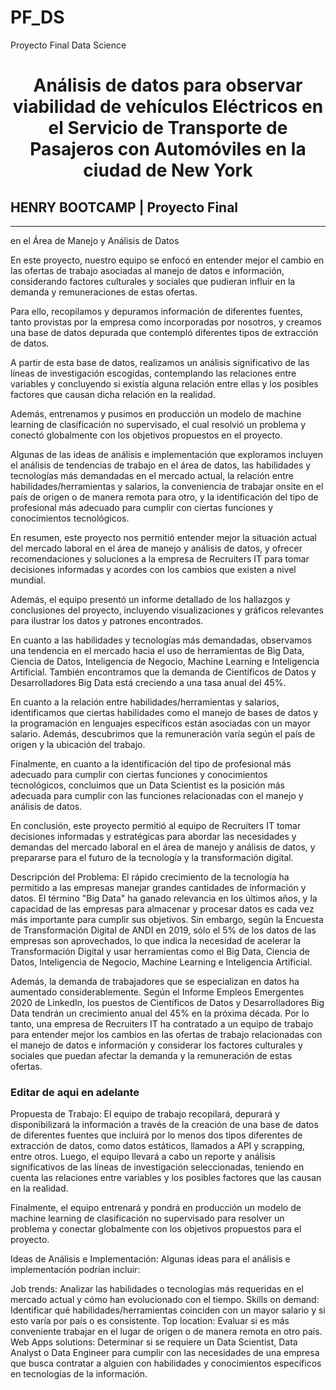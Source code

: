 # PF_DS
Proyecto Final Data Science
# <h1 align="center"> Análisis de datos para observar viabilidad de vehículos Eléctricos en el Servicio de Transporte de Pasajeros con Automóviles en la ciudad de New York </h1> 
## **HENRY BOOTCAMP | Proyecto Final**
<hr> en el Área de Manejo y Análisis de Datos

En este proyecto, nuestro equipo se enfocó en entender mejor el cambio en las ofertas de trabajo asociadas al manejo de datos e información, considerando factores culturales y sociales que pudieran influir en la demanda y remuneraciones de estas ofertas.

Para ello, recopilamos y depuramos información de diferentes fuentes, tanto provistas por la empresa como incorporadas por nosotros, y creamos una base de datos depurada que contempló diferentes tipos de extracción de datos.

A partir de esta base de datos, realizamos un análisis significativo de las líneas de investigación escogidas, contemplando las relaciones entre variables y concluyendo si existía alguna relación entre ellas y los posibles factores que causan dicha relación en la realidad.

Además, entrenamos y pusimos en producción un modelo de machine learning de clasificación no supervisado, el cual resolvió un problema y conectó globalmente con los objetivos propuestos en el proyecto.

Algunas de las ideas de análisis e implementación que exploramos incluyen el análisis de tendencias de trabajo en el área de datos, las habilidades y tecnologías más demandadas en el mercado actual, la relación entre habilidades/herramientas y salarios, la conveniencia de trabajar onsite en el país de origen o de manera remota para otro, y la identificación del tipo de profesional más adecuado para cumplir con ciertas funciones y conocimientos tecnológicos.

En resumen, este proyecto nos permitió entender mejor la situación actual del mercado laboral en el área de manejo y análisis de datos, y ofrecer recomendaciones y soluciones a la empresa de Recruiters IT para tomar decisiones informadas y acordes con los cambios que existen a nivel mundial.

Además, el equipo presentó un informe detallado de los hallazgos y conclusiones del proyecto, incluyendo visualizaciones y gráficos relevantes para ilustrar los datos y patrones encontrados.

En cuanto a las habilidades y tecnologías más demandadas, observamos una tendencia en el mercado hacia el uso de herramientas de Big Data, Ciencia de Datos, Inteligencia de Negocio, Machine Learning e Inteligencia Artificial. También encontramos que la demanda de Científicos de Datos y Desarrolladores Big Data está creciendo a una tasa anual del 45%.

En cuanto a la relación entre habilidades/herramientas y salarios, identificamos que ciertas habilidades como el manejo de bases de datos y la programación en lenguajes específicos están asociadas con un mayor salario. Además, descubrimos que la remuneración varía según el país de origen y la ubicación del trabajo.

Finalmente, en cuanto a la identificación del tipo de profesional más adecuado para cumplir con ciertas funciones y conocimientos tecnológicos, concluimos que un Data Scientist es la posición más adecuada para cumplir con las funciones relacionadas con el manejo y análisis de datos.

En conclusión, este proyecto permitió al equipo de Recruiters IT tomar decisiones informadas y estratégicas para abordar las necesidades y demandas del mercado laboral en el área de manejo y análisis de datos, y prepararse para el futuro de la tecnología y la transformación digital.


Descripción del Problema:
El rápido crecimiento de la tecnología ha permitido a las empresas manejar grandes cantidades de información y datos. El término "Big Data" ha ganado relevancia en los últimos años, y la capacidad de las empresas para almacenar y procesar datos es cada vez más importante para cumplir sus objetivos. Sin embargo, según la Encuesta de Transformación Digital de ANDI en 2019, sólo el 5% de los datos de las empresas son aprovechados, lo que indica la necesidad de acelerar la Transformación Digital y usar herramientas como el Big Data, Ciencia de Datos, Inteligencia de Negocio, Machine Learning e Inteligencia Artificial.

Además, la demanda de trabajadores que se especializan en datos ha aumentado considerablemente. Según el Informe Empleos Emergentes 2020 de LinkedIn, los puestos de Científicos de Datos y Desarrolladores Big Data tendrán un crecimiento anual del 45% en la próxima década. Por lo tanto, una empresa de Recruiters IT ha contratado a un equipo de trabajo para entender mejor los cambios en las ofertas de trabajo relacionadas con el manejo de datos e información y considerar los factores culturales y sociales que puedan afectar la demanda y la remuneración de estas ofertas.


### Editar de aqui en adelante

Propuesta de Trabajo:
El equipo de trabajo recopilará, depurará y disponibilizará la información a través de la creación de una base de datos de diferentes fuentes que incluirá por lo menos dos tipos diferentes de extracción de datos, como datos estáticos, llamados a API y scrapping, entre otros. Luego, el equipo llevará a cabo un reporte y análisis significativos de las líneas de investigación seleccionadas, teniendo en cuenta las relaciones entre variables y los posibles factores que las causan en la realidad.

Finalmente, el equipo entrenará y pondrá en producción un modelo de machine learning de clasificación no supervisado para resolver un problema y conectar globalmente con los objetivos propuestos para el proyecto.

Ideas de Análisis e Implementación:
Algunas ideas para el análisis e implementación podrían incluir:

Job trends: Analizar las habilidades o tecnologías más requeridas en el mercado actual y cómo han evolucionado con el tiempo.
Skills on demand: Identificar qué habilidades/herramientas coinciden con un mayor salario y si esto varía por país o es consistente.
Top location: Evaluar si es más conveniente trabajar en el lugar de origen o de manera remota en otro país.
Web Apps solutions: Determinar si se requiere un Data Scientist, Data Analyst o Data Engineer para cumplir con las necesidades de una empresa que busca contratar a alguien con habilidades y conocimientos específicos en tecnologías de la información.



